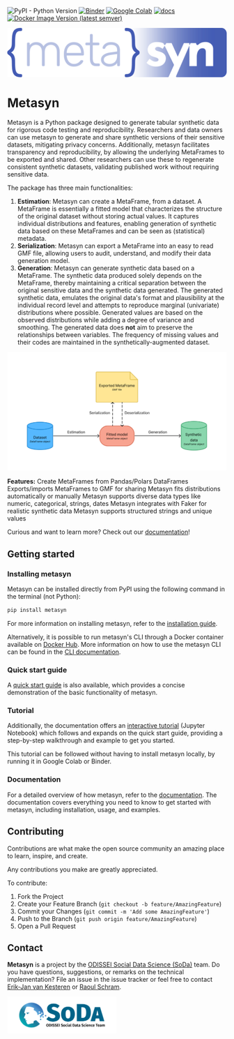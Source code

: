 ![PyPI - Python Version](https://img.shields.io/pypi/pyversions/metasyn)
[![Binder](https://mybinder.org/badge_logo.svg)](https://mybinder.org/v2/gh/sodascience/metasyn/HEAD?labpath=examples%2Fgetting_started.ipynb)
[![Google Colab](https://colab.research.google.com/assets/colab-badge.svg)](https://colab.research.google.com/github/sodascience/metasyn/blob/main/examples/getting_started.ipynb)
[![docs](https://readthedocs.org/projects/metasyn/badge/?version=latest)](https://metasyn.readthedocs.io/en/latest/index.html)
[![Docker Image Version (latest semver)](https://img.shields.io/docker/v/sodateam/metasyn?logo=docker&label=docker&color=blue)](https://hub.docker.com/r/sodateam/metasyn)

![Metasyn Logo](docs/source/images/logos/blue.svg)

# Metasyn
Metasyn is a Python package designed to generate tabular synthetic data for rigorous code testing and reproducibility.
Researchers and data owners can use metasyn to generate and share synthetic versions of their sensitive datasets, mitigating privacy concerns. Additionally, metasyn facilitates transparency and reproducibility, by allowing the underlying MetaFrames to be exported and shared. Other researchers can use these to regenerate consistent synthetic datasets, validating published work without requiring sensitive data.

The package has three main functionalities:

1. **Estimation**: Metasyn can create a MetaFrame, from a dataset. A MetaFrame is essentially a fitted model that characterizes the structure of the original dataset without storing actual values. It captures individual distributions and features, enabling generation of synthetic data based on these MetaFrames and can be seen as (statistical) metadata.
2. **Serialization**: Metasyn can export a MetaFrame into an easy to read GMF file, allowing users to audit, understand, and modify their data generation model.
3. **Generation**: Metasyn can generate synthetic data based on a MetaFrame. The synthetic data produced solely depends on the MetaFrame, thereby maintaining a critical separation between the original sensitive data and the synthetic data generated. The generated synthetic data, emulates the original data's format and plausibility at the individual record level and attempts to reproduce marginal (univariate) distributions where possible. Generated values are based on the observed distributions while adding a degree of variance and smoothing. The generated data does **not** aim to preserve the relationships between variables. The frequency of missing values and their codes are maintained in the synthetically-augmented dataset. 

![Metasyn Pipeline](docs/source/images/pipeline_basic.png)

**Features:**
Create MetaFrames from Pandas/Polars DataFrames
Exports/imports MetaFrames to GMF for sharing
Metasyn fits distributions automatically or manually
Metasyn supports diverse data types like numeric, categorical, strings, dates
Metasyn integrates with Faker for realistic synthetic data
Metasyn supports structured strings and unique values

<!-- -   **MetaFrame Generation**: Metasyn allows the creation of a MetaFrame from a dataset provided as a Polars or Pandas DataFrame.
    MetaFrames includes key characteristics such as *variable names*, *data types*, *the percentage of missing values*, and *distribution parameters*.
-   **Exporting MetaFrames**: Metasyn can export and import MetaFrames to GMF files. These are JSON files that follow the easy to read and understand [Generative Metadata Format (GMF)](https://github.com/sodascience/generative_metadata_format).
-   **Synthetic Data Generation**: Metasyn allows for the generation of a polars DataFrame with synthetic data that resembles the original data.
-   **Distribution Fitting**: Metasyn allows for manual and automatic distribution fitting.
-   **Data Type Support**: Metasyn supports generating synthetic data for a variety of common data types including `categorical`, `string`, `integer`, `float`, `date`, `time`, and `datetime`.
-   **Integration with Faker**: Metasyn integrates with the [faker](https://github.com/joke2k/faker) package, a Python library for generating fake data such as names and emails. Allowing for synthetic data that is formatted realistically, while retaining privacy.
-   **Structured String Detection**: Metasyn identifies structured strings within your dataset, which can include formatted text,
    codes, identifiers, or any string that follows a specific pattern.
-   **Handling Unique Values**: Metasyn can identify and process variables with unique values or keys in the data, preserving their uniqueness in the synthetic dataset, which is crucial for generating synthetic data that maintains the characteristics of the original dataset. -->

Curious and want to learn more? Check out our [documentation](https://metasyn.readthedocs.io/en/latest/index.html)!

## Getting started
### Installing metasyn
Metasyn can be installed directly from PyPI using the following command in the terminal (not Python):

```sh
pip install metasyn
```

For more information on installing metasyn, refer to the [installation guide](https://metasyn.readthedocs.io/en/latest/usage/installation.html).

Alternatively, it is possible to run metasyn's CLI through a Docker container available on [Docker Hub](https://hub.docker.com/r/sodateam/metasyn). More information on how to use the metasyn CLI can be found in the [CLI documentation](https://metasyn.readthedocs.io/en/latest/usage/cli.html).

### Quick start guide
A [quick start guide](https://metasyn.readthedocs.io/en/latest/usage/quick_start.html) is also available, which provides a concise demonstration of the basic functionality of metasyn. 

### Tutorial
Additionally, the documentation offers an [interactive tutorial](https://metasyn.readthedocs.io/en/latest/usage/interactive_tutorials.html) (Jupyter Notebook) which follows and expands on the quick start guide, providing a step-by-step walkthrough and example to get you started. 

This tutorial can be followed without having to install metasyn locally, by running it in Google Colab or Binder.  

### Documentation
For a detailed overview of how metasyn, refer to the [documentation](https://metasyn.readthedocs.io/en/latest/index.html). The documentation covers everything you need to know to get started with metasyn, including installation, usage, and examples.

<!-- CONTRIBUTING -->
## Contributing
Contributions are what make the open source community an amazing place to learn, inspire, and create.

Any contributions you make are greatly appreciated.

To contribute:
1. Fork the Project
2. Create your Feature Branch (`git checkout -b feature/AmazingFeature`)
3. Commit your Changes (`git commit -m 'Add some AmazingFeature'`)
4. Push to the Branch (`git push origin feature/AmazingFeature`)
5. Open a Pull Request


<!-- CONTACT -->
## Contact
**Metasyn** is a project by the [ODISSEI Social Data Science (SoDa)](https://odissei-data.nl/nl/soda/) team.
Do you have questions, suggestions, or remarks on the technical implementation? File an issue in the issue tracker or feel free to contact [Erik-Jan van Kesteren](https://github.com/vankesteren) or [Raoul Schram](https://github.com/qubixes).

<img src="docs/source/images/logos/soda.png" alt="SoDa logo" width="250px"/> 
